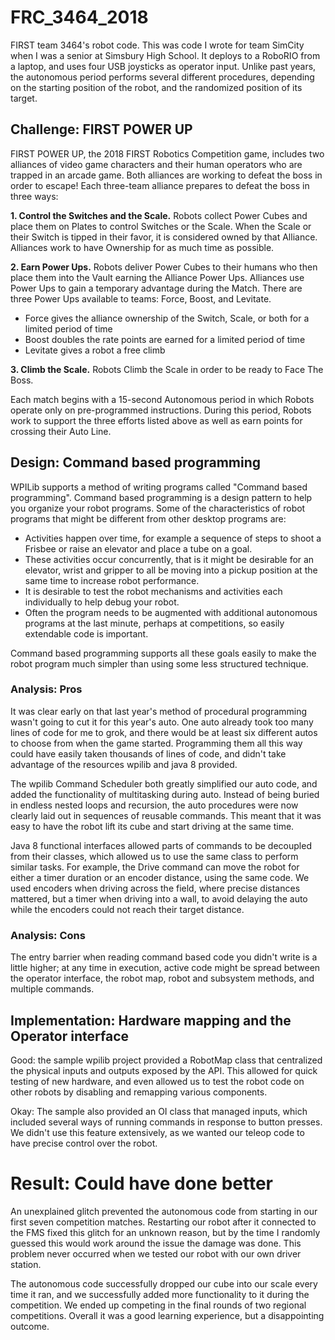 # FRC_3464_2018

FIRST team 3464's robot code. This was code I wrote for team SimCity when I was a senior at Simsbury High School. It deploys to
a RoboRIO from a laptop, and uses four USB joysticks as operator input. Unlike past years, the autonomous period performs
several different procedures, depending on the starting position of the robot, and the randomized position of its target.

## Challenge: FIRST POWER UP

FIRST POWER UP, the 2018 FIRST Robotics Competition game, includes two alliances of video game characters and their human
operators who are trapped in an arcade game. Both alliances are working to defeat the boss in order to escape! Each three-team
alliance prepares to defeat the boss in three ways:

**1. Control the Switches and the Scale.** Robots collect Power Cubes and place them on Plates to control Switches or the Scale.
When the Scale or their Switch is tipped in their favor, it is considered owned by that Alliance. Alliances work to have
Ownership for as much time as possible.
 
**2. Earn Power Ups.** Robots deliver Power Cubes to their humans who then place them into the Vault earning the Alliance Power
Ups. Alliances use Power Ups to gain a temporary advantage during the Match. There are three Power Ups available to teams:
Force, Boost, and Levitate.

* Force gives the alliance ownership of the Switch, Scale, or both for a limited period of time
* Boost doubles the rate points are earned for a limited period of time 
* Levitate gives a robot a free climb

**3. Climb the Scale.** Robots Climb the Scale in order to be ready to Face The Boss.

Each match begins with a 15-second Autonomous period in which Robots operate only on pre-programmed instructions. During this
period, Robots work to support the three efforts listed above as well as earn points for crossing their Auto Line.

## Design: Command based programming

WPILib supports a method of writing programs called "Command based programming". Command based programming is a design pattern
to help you organize your robot programs. Some of the characteristics of robot programs that might be different from other
desktop programs are:
- Activities happen over time, for example a sequence of steps to shoot a Frisbee or raise an elevator and place a tube on a
goal.
- These activities occur concurrently, that is it might be desirable for an elevator, wrist and gripper to all be moving into a
pickup position at the same time to increase robot performance.
- It is desirable to test the robot mechanisms and activities each individually to help debug your robot.
- Often the program needs to be augmented with additional autonomous programs at the last minute, perhaps at competitions, so
easily extendable code is important.

Command based programming supports all these goals easily to make the robot program much simpler than using some less structured
technique.

### Analysis: Pros

It was clear early on that last year's method of procedural programming wasn't going to cut it for this year's auto. One
auto already took too many lines of code for me to grok, and there would be at least six different autos to choose from when
the game started. Programming them all this way could have easily taken thousands of lines of code, and didn't take advantage
of the resources wpilib and java 8 provided.

The wpilib Command Scheduler both greatly simplified our auto code, and added the functionality of multitasking during auto.
Instead of being buried in endless nested loops and recursion, the auto procedures were now clearly laid out in sequences of
reusable commands. This meant that it was easy to have the robot lift its cube and start driving at the same time.

Java 8 functional interfaces allowed parts of commands to be decoupled from their classes, which allowed us to use
the same class to perform similar tasks. For example, the Drive command can move the robot for either a timer duration or an
encoder distance, using the same code. We used encoders when driving across the field, where precise distances mattered, but a
timer when driving into a wall, to avoid delaying the auto while the encoders could not reach their target distance.

### Analysis: Cons

The entry barrier when reading command based code you didn't write is a little higher; at any time in execution, active code
might be spread between the operator interface, the robot map, robot and subsystem methods, and multiple commands. 

## Implementation: Hardware mapping and the Operator interface

Good: the sample wpilib project provided a RobotMap class that centralized the physical inputs and outputs exposed by the API.
This allowed for quick testing of new hardware, and even allowed us to test the robot code on other robots by disabling and
remapping various components.

Okay: The sample also provided an OI class that managed inputs, which included several ways of running commands in response to
button presses. We didn't use this feature extensively, as we wanted our teleop code to have precise control over the robot.

# Result: Could have done better

An unexplained glitch prevented the autonomous code from starting in our first seven competition matches. Restarting our robot
after it connected to the FMS fixed this glitch for an unknown reason, but by the time I randomly guessed this would work around
the issue the damage was done. This problem never occurred when we tested our robot with our own driver station.

The autonomous code successfully dropped our cube into our scale every time it ran, and we successfully added more functionality
to it during the competition. We ended up competing in the final rounds of two regional competitions. Overall it was a good
learning experience, but a disappointing outcome.
